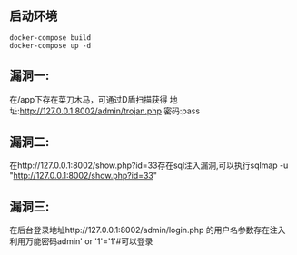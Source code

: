## 启动环境


```
docker-compose build
docker-compose up -d
```


## 漏洞一:

在/app下存在菜刀木马，可通过D盾扫描获得
地址:http://127.0.0.1:8002/admin/trojan.php 密码:pass

## 漏洞二:

在http://127.0.0.1:8002/show.php?id=33存在sql注入漏洞,可以执行sqlmap -u "http://127.0.0.1:8002/show.php?id=33"

## 漏洞三:

在后台登录地址http://127.0.0.1:8002/admin/login.php 的用户名参数存在注入 利用万能密码admin' or '1'='1'#可以登录




 


